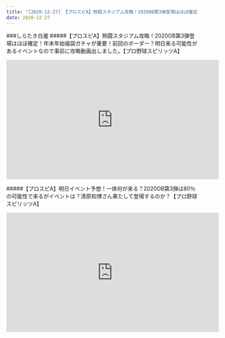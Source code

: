 ```yaml
---
title: "[2020-12-27] 【プロスピA】熱闘スタジアム攻略！2020OB第3弾登場はほぼ確定！年末年始福袋ガチャが重要！前回のボーダー？明日来る可能性があるイベントなので事前に攻略動画出しました。【プロ野球スピリッツA】 他"
date: 2020-12-27
---
```

###しらたき白瀧
#####【プロスピA】熱闘スタジアム攻略！2020OB第3弾登場はほぼ確定！年末年始福袋ガチャが重要！前回のボーダー？明日来る可能性があるイベントなので事前に攻略動画出しました。【プロ野球スピリッツA】
<iframe width="560" height="315" src="https://www.youtube.com/embed/zGVsQ3JT9lI" frameborder="0" allow="accelerometer; autoplay; clipboard-write; encrypted-media; gyroscope; picture-in-picture" allowfullscreen></iframe>

#####【プロスピA】明日イベント予想！一体何が来る？2020OB第3弾は80％の可能性で来るがイベントは？清原和博さん果たして登場するのか？【プロ野球スピリッツA】
<iframe width="560" height="315" src="https://www.youtube.com/embed/h3eoTy6kb64" frameborder="0" allow="accelerometer; autoplay; clipboard-write; encrypted-media; gyroscope; picture-in-picture" allowfullscreen></iframe>

